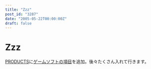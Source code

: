 ```yaml
---
title: "Zzz"
post_id: "3287"
date: "2005-05-22T00:00:00Z"
draft: false
---
```


# Zzz

[PRODUCTS](/category/products)に[ゲームソフトの項目](/category/products/apps?tag=games)を追加。後々たくさん入れて行きます。
